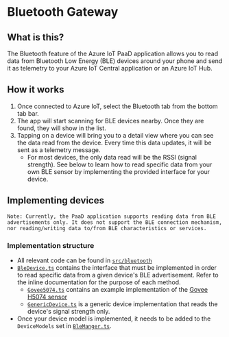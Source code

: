 # Bluetooth Gateway

## What is this?

The Bluetooth feature of the Azure IoT PaaD application allows you to read data from Bluetooth Low Energy
(BLE) devices around your phone and send it as telemetry to your Azure IoT Central application or an Azure IoT Hub.

## How it works

1. Once connected to Azure IoT, select the Bluetooth tab from the bottom tab bar.
1. The app will start scanning for BLE devices nearby. Once they are found, they will show in the list.
1. Tapping on a device will bring you to a detail view where you can see the data read from the device.
Every time this data updates, it will be sent as a telemetry message.
    - For most devices, the only data read will be the RSSI (signal strength). See below to learn how to read specific data from your own BLE sensor by implementing the provided interface for your device.

## Implementing devices

    Note: Currently, the PaaD application supports reading data from BLE advertisements only. It does not support the BLE connection mechanism, nor reading/writing data to/from BLE characteristics or services.

### Implementation structure

- All relevant code can be found in [`src/bluetooth`](../src/bluetooth/)
- [`BleDevice.ts`](../src/bluetooth/devices/BleDevice.ts) contains the interface that must be implemented in order to read specific data from a given device's BLE advertisement. Refer to the inline documentation for the purpose of each method.
  - [`Govee5074.ts`](../src/bluetooth/devices/Govee5074.ts) contains an example implementation of the [Govee H5074 sensor](https://www.amazon.com/Govee-Hygrometer-Thermometer-Bluetooth-Notification/dp/B09BHSLWBL)
  - [`GenericDevice.ts`](../src/bluetooth/devices/GenericDevice.ts) is a generic device implementation that reads the device's signal strength only.
- Once your device model is implemented, it needs to be added to the `DeviceModels` set in [`BleManger.ts`](../src/bluetooth/BleManager.ts).
